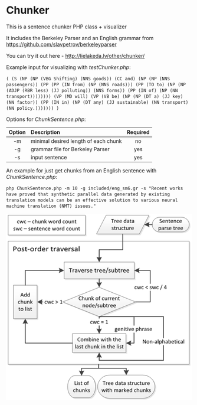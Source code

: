 Chunker
===================================
This is a sentence chunker PHP class + visualizer

It includes the Berkeley Parser and an English grammar from https://github.com/slavpetrov/berkeleyparser

You can try it out here - http://lielakeda.lv/other/chunker/

Example input for visualizing with _testChunker.php_:

	( (S (NP (NP (VBG Shifting) (NNS goods)) (CC and) (NP (NP (NNS passengers)) (PP (PP (IN from) (NP (NNS roads))) (PP (TO to) (NP (NP (ADJP (RBR less) (JJ polluting)) (NNS forms)) (PP (IN of) (NP (NN transport)))))))) (VP (MD will) (VP (VB be) (NP (NP (DT a) (JJ key) (NN factor)) (PP (IN in) (NP (DT any) (JJ sustainable) (NN transport) (NN policy.))))))) )

	
Options for _ChunkSentence.php_:

| Option | Description                          | Required |
|:------:|:-------------------------------------|:--------:|
| -m     | minimal desired length of each chunk | no       |
| -g     | grammar file for Berkeley Parser     | yes      |
| -s     | input sentence                       | yes      |
	
An example for just get chunks from an English sentence with _ChunkSentence.php_:

```shell
php ChunkSentence.php -m 10 -g included/eng_sm6.gr -s "Recent works have proved that synthetic parallel data generated by existing translation models can be an effective solution to various neural machine translation (NMT) issues."
```	

![N|Solid](https://github.com/M4t1ss/chunker/blob/master/included/chunking.png?raw=true)